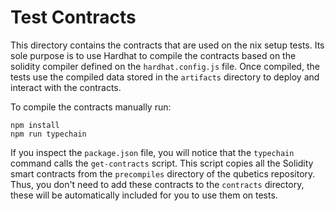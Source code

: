 # Test Contracts

This directory contains the contracts that are used on the nix setup tests.
Its sole purpose is to use Hardhat to compile the contracts based on
the solidity compiler defined on the `hardhat.config.js` file.
Once compiled, the tests use the compiled data stored in the `artifacts`
directory to deploy and interact with the contracts.

To compile the contracts manually run:

```shell
npm install
npm run typechain
```

If you inspect the `package.json` file, you will notice that
the `typechain` command calls the `get-contracts` script.
This script copies all the Solidity smart contracts from the `precompiles`
directory of the qubetics repository.
Thus, you don't need to add these contracts to the `contracts` directory,
these will be automatically included for you to use them on tests.
